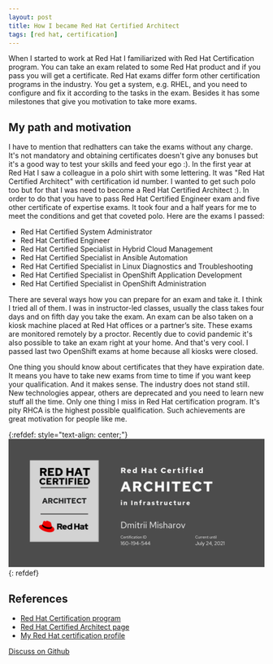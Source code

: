 ```yaml
---
layout: post
title: How I became Red Hat Certified Architect
tags: [red hat, certification]
---
```

When I started to work at Red Hat I familiarized with Red Hat Certification program. You can take
an exam related to some Red Hat product and if you pass you will get a certificate. Red Hat exams
differ form other certification programs in the industry. You get a system, e.g. RHEL, and you need
to configure and fix it according to the tasks in the exam. Besides it has some milestones that
give you motivation to take more exams.

## My path and motivation

I have to mention that redhatters can take the exams without any charge. It's not mandatory and
obtaining certificates doesn't give any bonuses but it's a good way to test your skills and feed
your ego :). In the first year at Red Hat I saw a colleague in a polo shirt with some lettering. It
was "Red Hat Certified Architect" with certification id number. I wanted to get such polo too but
for that I was need to become a Red Hat Certified Architect :). In order to do that you have to pass
Red Hat Certified Engineer exam and five other certificate of expertise exams. It took four and a
half years for me to meet the conditions and get that coveted polo. Here are the exams I passed:

* Red Hat Certified System Administrator
* Red Hat Certified Engineer
* Red Hat Certified Specialist in Hybrid Cloud Management
* Red Hat Certified Specialist in Ansible Automation
* Red Hat Certified Specialist in Linux Diagnostics and Troubleshooting
* Red Hat Certified Specialist in OpenShift Application Development
* Red Hat Certified Specialist in OpenShift Administration

There are several ways how you can prepare for an exam and take it. I think I tried all of them.
I was in instructor-led classes, usually the class takes four days and on fifth day you take the
exam. An exam can be also taken on a kiosk machine placed at Red Hat offices or a partner’s site.
These exams are monitored remotely by a proctor. Recently due to covid pandemic it's also possible
to take an exam right at your home. And that's very cool. I passed last two OpenShift exams at home
because all kiosks were closed.

One thing you should know about certificates that they have expiration date. It means you have to
take new exams from time to time if you want keep your qualification. And it makes sense. The
industry does not stand still. New technologies appear, others are deprecated and you need to learn
new stuff all the time. Only one thing I miss in Red Hat certification program. It's pity RHCA is
the highest possible qualification. Such achievements are great motivation for people like me.

{:refdef: style="text-align: center;"}
![RHCA](/assets/img/2020-11-22-rhca.png)
{: refdef}

## References

* [Red Hat Certification program](https://www.redhat.com/en/services/certifications)
* [Red Hat Certified Architect page](https://www.redhat.com/en/services/certification/rhca)
* [My Red Hat certification profile](https://rhtapps.redhat.com/verify/?certId=160-194-544)

[Discuss on Github](https://github.com/quarckster/blog.misharov.pro/discussions/1)
